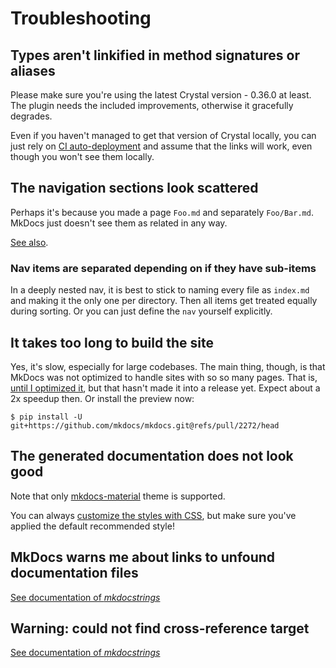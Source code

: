 # Troubleshooting

## Types aren't linkified in method signatures or aliases

Please make sure you're using the latest Crystal version - 0.36.0 at least. The plugin needs the included improvements, otherwise it gracefully degrades.

Even if you haven't managed to get that version of Crystal locally, you can just rely on [CI auto-deployment](quickstart/ci.md) and assume that the links will work, even though you won't see them locally.

## The navigation sections look scattered

Perhaps it's because you made a page `Foo.md` and separately `Foo/Bar.md`. MkDocs just doesn't see them as related in any way.

[See also](quickstart/migrate.md#really-preserving-the-urls).

### Nav items are separated depending on if they have sub-items

In a deeply nested nav, it is best to stick to naming every file as `index.md` and making it the only one per directory. Then all items get treated equally during sorting. Or you can just define the `nav` yourself explicitly.

## It takes too long to build the site

Yes, it's slow, especially for large codebases. The main thing, though, is that MkDocs was not optimized to handle sites with so so many pages. That is, [until I optimized it](https://github.com/mkdocs/mkdocs/pulls?q=is%3Apr+author%3Aoprypin+profile), but that hasn't made it into a release yet. Expect about a 2x speedup then. Or install the preview now:

```console
$ pip install -U git+https://github.com/mkdocs/mkdocs.git@refs/pull/2272/head
```

## The generated documentation does not look good

Note that only [mkdocs-material](https://squidfunk.github.io/mkdocs-material/) theme is supported.

You can always [customize the styles with CSS](styling.md), but make sure you've applied the default recommended style!

## MkDocs warns me about links to unfound documentation files

[See documentation of *mkdocstrings*](https://pawamoy.github.io/mkdocstrings/troubleshooting/#mkdocs-warns-me-about-links-to-unfound-documentation-files)

## Warning: could not find cross-reference target

[See documentation of *mkdocstrings*](https://pawamoy.github.io/mkdocstrings/troubleshooting/#warning-could-not-find-cross-reference-target)
